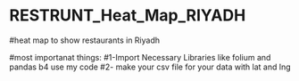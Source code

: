 # RESTRUNT_Heat_Map_RIYADH

#heat map to show restaurants in Riyadh

#most importanat things:
#1-Import Necessary Libraries like folium and pandas b4 use my code
#2- make your csv file for your data with lat and lng 
